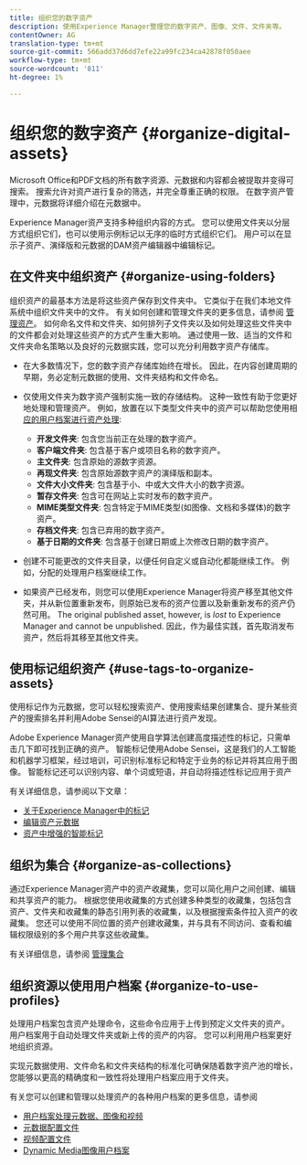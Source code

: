 ```yaml
---
title: 组织您的数字资产
description: 使用Experience Manager整理您的数字资产、图像、文件、文件夹等。
contentOwner: AG
translation-type: tm+mt
source-git-commit: 566add37d6dd7efe22a99fc234ca42878f050aee
workflow-type: tm+mt
source-wordcount: '811'
ht-degree: 1%

---
```



# 组织您的数字资产 {#organize-digital-assets}

Microsoft Office和PDF文档的所有数字资源、元数据和内容都会被提取并变得可搜索。 搜索允许对资产进行复杂的筛选，并完全尊重正确的权限。 在数字资产管理中，元数据将详细介绍在元数据中。

Experience Manager资产支持多种组织内容的方式。 您可以使用文件夹以分层方式组织它们，也可以使用示例标记以无序的临时方式组织它们。 用户可以在显示子资产、演绎版和元数据的DAM资产编辑器中编辑标记。

## 在文件夹中组织资产 {#organize-using-folders}

组织资产的最基本方法是将这些资产保存到文件夹中。 它类似于在我们本地文件系统中组织文件夹中的文件。 有关如何创建和管理文件夹的更多信息，请参阅 [管理资产](managing-assets-touch-ui.md)。 如何命名文件和文件夹、如何排列子文件夹以及如何处理这些文件夹中的文件都会对处理这些资产的方式产生重大影响。 通过使用一致、适当的文件和文件夹命名策略以及良好的元数据实践，您可以充分利用数字资产存储库。

* 在大多数情况下，您的数字资产存储库始终在增长。 因此，在内容创建周期的早期，务必定制元数据的使用、文件夹结构和文件命名。
* 仅使用文件夹为数字资产强制实施一致的存储结构。 这种一致性有助于您更好地处理和管理资产。 例如，放置在以下类型文件夹中的资产可以帮助您使用相 [应的用户档案进行资产处理](processing-profiles.md):

   * **开发文件夹**: 包含您当前正在处理的数字资产。
   * **客户端文件夹**: 包含基于客户或项目名称的数字资产。
   * **主文件夹**: 包含原始的源数字资源。
   * **再现文件夹**: 包含原始源数字资产的演绎版和副本。
   * **文件大小文件夹**: 包含基于小、中或大文件大小的数字资源。
   * **暂存文件夹**: 包含可在网站上实时发布的数字资产。
   * **MIME类型文件夹**: 包含特定于MIME类型(如图像、文档和多媒体)的数字资产。
   * **存档文件夹**: 包含已弃用的数字资产。
   * **基于日期的文件夹**: 包含基于创建日期或上次修改日期的数字资产。

* 创建不可能更改的文件夹目录，以便任何自定义或自动化都能继续工作。 例如，分配的处理用户档案继续工作。
* 如果资产已经发布，则您可以使用Experience Manager将资产移至其他文件夹，并从新位置重新发布，则原始已发布的资产位置以及新重新发布的资产仍然可用。 The original published asset, however, is *lost* to Experience Manager and cannot be unpublished. 因此，作为最佳实践，首先取消发布资产，然后将其移至其他文件夹。

## 使用标记组织资产 {#use-tags-to-organize-assets}

使用标记作为元数据，您可以轻松搜索资产、使用搜索结果创建集合、提升某些资产的搜索排名并利用Adobe Sensei的AI算法进行资产发现。

Adobe Experience Manager资产使用自学算法创建高度描述性的标记，只需单击几下即可找到正确的资产。 智能标记使用Adobe Sensei，这是我们的人工智能和机器学习框架，经过培训，可识别标准标记和特定于业务的标记并将其应用于图像。 智能标记还可以识别内容、单个词或短语，并自动将描述性标记应用于资产

有关详细信息，请参阅以下文章：

* [关于Experience Manager中的标记](/help/sites-authoring/tags.md)
* [编辑资产元数据](meta-edit.md)
* [资产中增强的智能标记](enhanced-smart-tags.md)

## 组织为集合 {#organize-as-collections}

通过Experience Manager资产中的资产收藏集，您可以简化用户之间创建、编辑和共享资产的能力。 根据您使用收藏集的方式创建多种类型的收藏集，包括包含资产、文件夹和收藏集的静态引用列表的收藏集，以及根据搜索条件拉入资产的收藏集。  您还可以使用不同位置的资产创建收藏集，并与具有不同访问、查看和编辑权限级别的多个用户共享这些收藏集。

有关详细信息，请参阅 [管理集合](managing-collections-touch-ui.md)

<!-- TBD items: add screenshots where applicable
Any hints/recommendations of when to use what method of organizing? Some examples of how organizing helps towards a better taxonomy and improved content velocity.
Add back links to blog posts by marketing?
-->

## 组织资源以使用用户档案 {#organize-to-use-profiles}

处理用户档案包含资产处理命令，这些命令应用于上传到预定义文件夹的资产。 用户档案用于自动处理文件夹或新上传的资产的内容。 您可以利用用户档案更好地组织资源。

实现元数据使用、文件命名和文件夹结构的标准化可确保随着数字资产池的增长，您能够以更高的精确度和一致性将处理用户档案应用于文件夹。

有关您可以创建和管理以处理资产的各种用户档案的更多信息，请参阅

* [用户档案处理元数据、图像和视频](processing-profiles.md)
* [元数据配置文件](metadata-profiles.md)
* [视频配置文件](video-profiles.md)
* [Dynamic Media图像用户档案](image-profiles.md)
